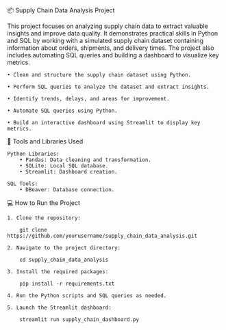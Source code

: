 📦 Supply Chain Data Analysis Project

This project focuses on analyzing supply chain data to extract valuable insights and improve data quality. It demonstrates practical skills in Python and SQL by working with a simulated supply chain dataset containing information about orders, shipments, and delivery times. The project also includes automating SQL queries and building a dashboard to visualize key metrics.

    • Clean and structure the supply chain dataset using Python.
    
    • Perform SQL queries to analyze the dataset and extract insights.
    
    • Identify trends, delays, and areas for improvement.
    
    • Automate SQL queries using Python.
    
    • Build an interactive dashboard using Streamlit to display key metrics.


🔧 Tools and Libraries Used

    Python Libraries:
        • Pandas: Data cleaning and transformation.
        • SQLite: Local SQL database.
        • Streamlit: Dashboard creation.

    SQL Tools:
        • DBeaver: Database connection.


💻 How to Run the Project

    1. Clone the repository:

        git clone https://github.com/yourusername/supply_chain_data_analysis.git

    2. Navigate to the project directory:

        cd supply_chain_data_analysis

    3. Install the required packages:

        pip install -r requirements.txt

    4. Run the Python scripts and SQL queries as needed.

    5. Launch the Streamlit dashboard:

        streamlit run supply_chain_dashboard.py